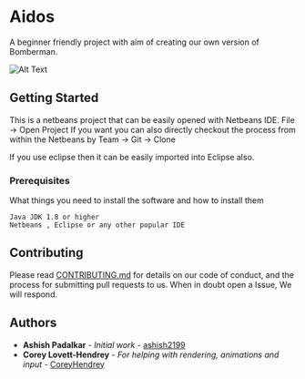 # Aidos
A beginner friendly project with aim of creating our own version of Bomberman.

![Alt Text](https://media.giphy.com/media/xUOxf8uHAc2OIclI9a/giphy.gif)

## Getting Started

This is a netbeans project that can be easily opened with Netbeans IDE. File -> Open Project
If you want you can also directly checkout the process from within the Netbeans by Team -> Git -> Clone

If you use eclipse then it can be easily imported into Eclipse also.

### Prerequisites

What things you need to install the software and how to install them

```
Java JDK 1.8 or higher
Netbeans , Eclipse or any other popular IDE 
```
## Contributing

Please read [CONTRIBUTING.md](https://github.com/ashish2199/Aidos/blob/master/CONTRIBUTING.md) for details on our code of conduct, and the process for submitting pull requests to us.
When in doubt open a Issue, We will respond.

## Authors
* **Ashish Padalkar** - *Initial work* - [ashish2199](https://github.com/ashish2199)
* **Corey Lovett-Hendrey** - *For helping with rendering, animations and input* - [CoreyHendrey](https://github.com/CoreyHendrey)

